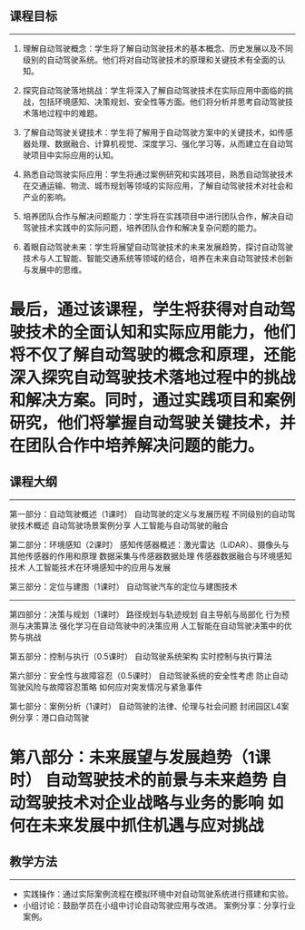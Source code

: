 ## 课程目标
----------------------------------------------------------------------
1. 理解自动驾驶概念：学生将了解自动驾驶技术的基本概念、历史发展以及不同级别的自动驾驶系统。他们将对自动驾驶技术的原理和关键技术有全面的认知。

2. 探究自动驾驶落地挑战：学生将深入了解自动驾驶技术在实际应用中面临的挑战，包括环境感知、决策规划、安全性等方面。他们将分析并思考自动驾驶技术落地过程中的难题。

3. 了解自动驾驶关键技术：学生将了解用于自动驾驶方案中的关键技术，如传感器处理、数据融合、计算机视觉、深度学习、强化学习等，从而建立在自动驾驶项目中实际应用的认知。

4. 熟悉自动驾驶实际应用：学生将通过案例研究和实践项目，熟悉自动驾驶技术在交通运输、物流、城市规划等领域的实际应用，了解自动驾驶技术对社会和产业的影响。

5. 培养团队合作与解决问题能力：学生将在实践项目中进行团队合作，解决自动驾驶技术实践中的实际问题，培养团队合作和解决复杂问题的能力。

6. 着眼自动驾驶未来：学生将展望自动驾驶技术的未来发展趋势，探讨自动驾驶技术与人工智能、智能交通系统等领域的结合，培养在未来自动驾驶技术创新与发展中的思维。

最后，通过该课程，学生将获得对自动驾驶技术的全面认知和实际应用能力，他们将不仅了解自动驾驶的概念和原理，还能深入探究自动驾驶技术落地过程中的挑战和解决方案。同时，通过实践项目和案例研究，他们将掌握自动驾驶关键技术，并在团队合作中培养解决问题的能力。
=======================================
## 课程大纲
----------------------------------------------------------------------
第一部分：自动驾驶概述（1课时）
自动驾驶的定义与发展历程
不同级别的自动驾驶技术概述
自动驾驶场景案例分享
人工智能与自动驾驶的融合

第二部分：环境感知（2课时）
感知传感器概述：激光雷达（LiDAR）、摄像头与其他传感器的作用和原理
数据采集与传感器数据处理
传感器数据融合与环境感知技术
人工智能技术在环境感知中的应用与发展

第三部分：定位与建图（1课时）
自动驾驶汽车的定位与建图技术

----------------------------------------------------------------------
第四部分：决策与规划（1课时）
路径规划与轨迹规划
自主导航与局部化
行为预测与决策算法
强化学习在自动驾驶中的决策应用
人工智能在自动驾驶决策中的优势与挑战

第五部分：控制与执行（0.5课时）
自动驾驶系统架构
实时控制与执行算法

第六部分：安全性与故障容忍（0.5课时）
自动驾驶系统的安全性考虑
防止自动驾驶风险与故障容忍策略
如何应对突发情况与紧急事件

第七部分：案例分析（1课时）
自动驾驶的法律、伦理与社会问题
封闭园区L4案例分享：港口自动驾驶

第八部分：未来展望与发展趋势（1课时）
自动驾驶技术的前景与未来趋势
自动驾驶技术对企业战略与业务的影响
如何在未来发展中抓住机遇与应对挑战
=======================================
## 教学方法
----------------------------------------------------------------------
* 实践操作：通过实际案例流程在模拟环境中对自动驾驶系统进行搭建和实验。
* 小组讨论：鼓励学员在小组中讨论自动驾驶应用与改进。
案例分享：分享行业案例。
